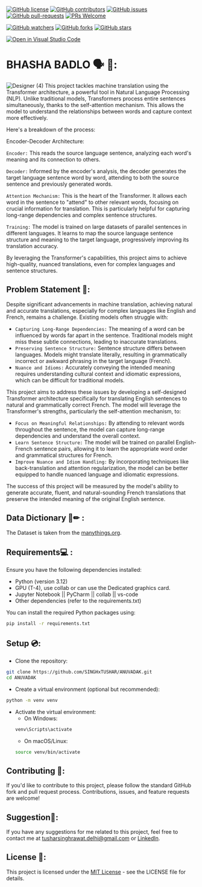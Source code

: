 [![GitHub license](https://img.shields.io/github/license/SINGHxTUSHAR/ANUVADAK.svg)](https://github.com/SINGHxTUSHAR/ANUVADAK/blob/master/LICENSE)
[![GitHub contributors](https://img.shields.io/github/contributors/SINGHxTUSHAR/ANUVADAK.svg)](https://GitHub.com/SINGHxTUSHAR/ANUVADAK/graphs/contributors/)
[![GitHub issues](https://img.shields.io/github/issues/SINGHxTUSHAR/ANUVADAK.svg)](https://GitHub.com/SINGHxTUSHAR/ANUVADAK/issues/)
[![GitHub pull-requests](https://img.shields.io/github/issues-pr/SINGHxTUSHAR/ANUVADAK.svg)](https://GitHub.com/SINGHxTUSHAR/ANUVADAK/pulls/)
[![PRs Welcome](https://img.shields.io/badge/PRs-welcome-brightgreen.svg?style=flat-square)](http://makeapullrequest.com)


[![GitHub watchers](https://img.shields.io/github/watchers/SINGHxTUSHAR/ANUVADAK.svg?style=social&label=Watch&maxAge=2592000)](https://GitHub.com/SINGHxTUSHAR/ANUVADAK/watchers/)
[![GitHub forks](https://img.shields.io/github/forks/SINGHxTUSHAR/ANUVADAK.svg?style=social&label=Fork&maxAge=2592000)](https://GitHub.com/SINGHxTUSHAR/ANUVADAK/network/)
[![GitHub stars](https://img.shields.io/github/stars/SINGHxTUSHAR/ANUVADAK.svg?style=social&label=Star&maxAge=2592000)](https://GitHub.com/SINGHxTUSHAR/ANUVADAK/stargazers/)

[![Open in Visual Studio Code](https://img.shields.io/static/v1?logo=visualstudiocode&label=&message=Open%20in%20Visual%20Studio%20Code&labelColor=2c2c32&color=007acc&logoColor=007acc)](https://open.vscode.dev/SINGHxTUSHAR/ANUVADAK)

# BHASHA BADLO 🗣️ 💬:
![Designer (4)](https://github.com/SINGHxTUSHAR/ANUVADAK/assets/113624520/5a190084-d75f-410f-af7e-645d63635ad3)
This project tackles machine translation using the Transformer architecture, a powerful tool in Natural Language Processing (NLP). Unlike traditional models, Transformers process entire sentences simultaneously, thanks to the self-attention mechanism. This allows the model to understand the relationships between words and capture context more effectively.

Here's a breakdown of the process:

Encoder-Decoder Architecture:

`Encoder:` This reads the source language sentence, analyzing each word's meaning and its connection to others.

`Decoder:` Informed by the encoder's analysis, the decoder generates the target language sentence word by word, attending to both the source sentence and previously generated words.

`Attention Mechanism:` This is the heart of the Transformer. It allows each word in the sentence to "attend" to other relevant words, focusing on crucial information for translation. This is particularly helpful for capturing long-range dependencies and complex sentence structures.

`Training:` The model is trained on large datasets of parallel sentences in different languages. It learns to map the source language sentence structure and meaning to the target language, progressively improving its translation accuracy.

By leveraging the Transformer's capabilities, this project aims to achieve high-quality, nuanced translations, even for complex languages and sentence structures.

## Problem Statement 💼:
Despite significant advancements in machine translation, achieving natural and accurate translations, especially for complex languages like English and French, remains a challenge. Existing models often struggle with:

* `Capturing Long-Range Dependencies:` The meaning of a word can be influenced by words far apart in the sentence. Traditional models might miss these subtle connections, leading to inaccurate translations.
* `Preserving Sentence Structure:` Sentence structure differs between languages. Models might translate literally, resulting in grammatically incorrect or awkward phrasing in the target language (French).
* `Nuance and Idioms:` Accurately conveying the intended meaning requires understanding cultural context and idiomatic expressions, which can be difficult for traditional models.

This project aims to address these issues by developing a self-designed Transformer architecture specifically for translating English sentences to natural and grammatically correct French. The model will leverage the Transformer's strengths, particularly the self-attention mechanism, to:
* `Focus on Meaningful Relationships:` By attending to relevant words throughout the sentence, the model can capture long-range dependencies and understand the overall context.
* `Learn Sentence Structure:` The model will be trained on parallel English-French sentence pairs, allowing it to learn the appropriate word order and grammatical structures for French.
* `Improve Nuance and Idiom Handling:` By incorporating techniques like back-translation and attention regularization, the model can be better equipped to handle nuanced language and idiomatic expressions.

The success of this project will be measured by the model's ability to generate accurate, fluent, and natural-sounding French translations that preserve the intended meaning of the original English sentence.


## Data Dictionary 📄✏ :
The Dataset is taken from the <a href="https://www.manythings.org/anki/"> manythings.org</a>.

## Requirements💻 :

Ensure you have the following dependencies installed:

- Python (version 3.12)
- GPU (T-4), use collab or can use the Dedicated graphics card.
- Jupyter Notebook || PyCharm || collab || vs-code
- Other dependencies (refer to the requirements.txt)

You can install the required Python packages using:

```bash
pip install -r requirements.txt
```


## Setup 💿:

- Clone the repository:
```bash
git clone https://github.com/SINGHxTUSHAR/ANUVADAK.git
cd ANUVADAK
```
- Create a virtual environment (optional but recommended):
```bash
python -m venv venv
```
- Activate the virtual environment:
  - On Windows:
   ```bash
   venv\Scripts\activate
   ```
  - On macOS/Linux:
  ```bash
  source venv/bin/activate
  ```

## Contributing 📌:
If you'd like to contribute to this project, please follow the standard GitHub fork and pull request process. Contributions, issues, and feature requests are welcome!

## Suggestion🚀: 
If you have any suggestions for me related to this project, feel free to contact me at tusharsinghrawat.delhi@gmail.com or <a href="https://www.linkedin.com/in/singhxtushar/">LinkedIn</a>.

## License 📝:
This project is licensed under the <a href="https://github.com/SINGHxTUSHAR/ANUVADAK/blob/main/LICENSE">MIT License</a> - see the LICENSE file for details.



